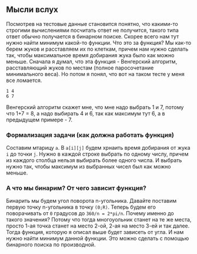 ## Мысли вслух

Посмотрев на тестовые данные становится понятно, что какими-то строгими вычислениями посчитать ответ не получится, такого типа ответ обычно получается в бинарном поиске.
Скорее всего нам тут нужно найти минимум какой-то функции. Что это за функция? Мы как-то берем жуков и расставляем их по клеткам, причем нам нужно сделать так, 
чтобы максимальное время добирания жука было как можно меньше. Сначала я думал, что эта функция - Венгерский алгоритм, расставляющий жуков по местам (полное
паросочетание минимального веса). Но потом я понял, что вот на таком тесте у меня все ломается.
```
1 4
6 7
```

Венгерский алгоритм скажет мне, что мне надо выбрать 1 и 7, потому что 1+7 = 8, а надо выбирать 4 и 6, так как максимум тут 6, а в предыдущем примере - 7.

### Формализация задачи (как должна работать функция)
Составим мтарицу `a`. В `a[i][j]` будем хрнаить время добирания от жука `i` до точки `j`. Нужно в каждой строке выбрать по одному числу, причем из каждого столбца нельзя выбирать более одного числа. И выбрать нужно так, чтобы максимум из выбранных чисел был как можно меньше.

### А что мы бинарим? От чего зависит функция?

Бинарить мы будем угол поворота n-угольника. Давайте поставим первую точку n-угольника в точку `(0;R)`. Теперь будем его поворачивать от `0` градусов до `360/n = 2*pi/n`.
Почему именно до такого значения? Потому что тогда многоуольник станет на те же места, просто 1-ая точка станет на место 2-ой, 2-ая на место 3-ей и так далее.
Тогда функция, которую я описал выше будет зависеть от угла. И нам нужно найти минимум данной функции. Это можно сделать с помощью бинарного поиска по производной.
